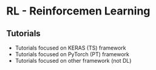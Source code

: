 # RL - Reinforcemen Learning

## Tutorials
- Tutorials focused on KERAS (TS) framework
- Tutorials focused on PyTorch (PT) framework
- Tutorials focused on other framework (not DL)